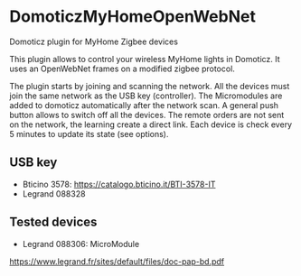 # DomoticzMyHomeOpenWebNet
Domoticz plugin for MyHome Zigbee devices

This plugin allows to control your wireless MyHome lights in Domoticz.
It uses an OpenWebNet frames on a modified zigbee protocol.

The plugin starts by joining and scanning the network.
All the devices must join the same network as the USB key (controller).
The Micromodules are added to domoticz automatically after the network scan.
A general push button allows to switch off all the devices.
The remote orders are not sent on the network, the learning create a direct link.
Each device is check every 5 minutes to update its state (see options).

## USB key
* Bticino 3578: https://catalogo.bticino.it/BTI-3578-IT
* Legrand 088328

## Tested devices
* Legrand 088306: MicroModule


https://www.legrand.fr/sites/default/files/doc-pap-bd.pdf
